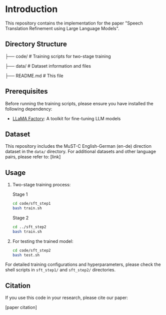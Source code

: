 # Introduction

This repository contains the implementation for the paper "Speech Translation Refinement using Large Language Models". 


## Directory Structure 

├── code/           # Training scripts for two-stage training

├── data/           # Dataset information and files

├── README.md       # This file


## Prerequisites

Before running the training scripts, please ensure you have installed the following dependency:

- [LLaMA Factory](https://github.com/hiyouga/LLaMA-Factory): A toolkit for fine-tuning LLM models


## Dataset

This repository includes the MuST-C English-German (en-de) direction dataset in the `data/` directory. For additional datasets and other language pairs, please refer to: [link]

## Usage

1. Two-stage training process:

   Stage 1
   ```bash
   cd code/sft_step1
   bash train.sh
   ```

   Stage 2
   ```bash
   cd ../sft_step2
   bash train.sh
   ```

2. For testing the trained model:
   ```bash
   cd code/sft_step2
   bash test.sh
   ```

For detailed training configurations and hyperparameters, please check the shell scripts in `sft_step1/` and `sft_step2/` directories.

## Citation

If you use this code in your research, please cite our paper:

[paper citation]

